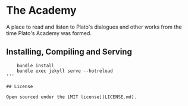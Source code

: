 # The Academy
A place to read and listen to Plato's dialogues and other works from the time Plato's Academy was formed.


## Installing, Compiling and Serving

```
	bundle install
	bundle exec jekyll serve --hotreload
'''

## License

Open sourced under the [MIT license](LICENSE.md).
